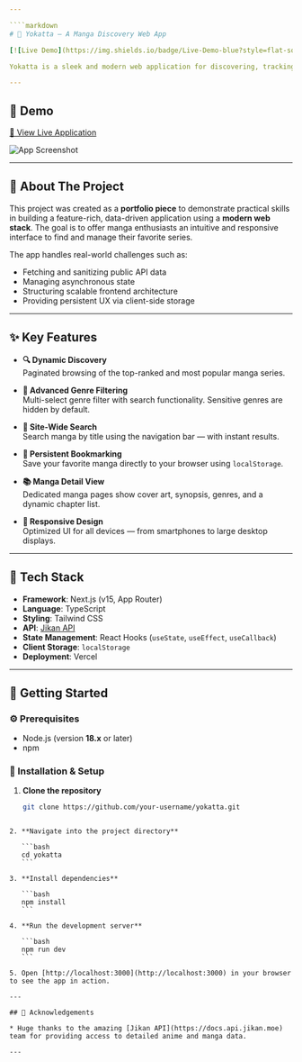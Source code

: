```yaml
---

````markdown
# 🌸 Yokatta — A Manga Discovery Web App

[![Live Demo](https://img.shields.io/badge/Live-Demo-blue?style=flat-square)](https://yokatta-discovery.vercel.app)

Yokatta is a sleek and modern web application for discovering, tracking, and exploring manga. Built with the latest front-end technologies, it offers a seamless user experience for browsing a vast library of manga titles — powered by the public [Jikan API](https://docs.api.jikan.moe).

---
```


## 📸 Demo

[🔗 View Live Application](https://yokatta-discovery.vercel.app)

![App Screenshot](https://via.placeholder.com/800x450.png?text=Add+A+Screenshot+Of+Your+App+Here)

---

## 📖 About The Project

This project was created as a **portfolio piece** to demonstrate practical skills in building a feature-rich, data-driven application using a **modern web stack**. The goal is to offer manga enthusiasts an intuitive and responsive interface to find and manage their favorite series.

The app handles real-world challenges such as:
- Fetching and sanitizing public API data
- Managing asynchronous state
- Structuring scalable frontend architecture
- Providing persistent UX via client-side storage

---

## ✨ Key Features

- **🔍 Dynamic Discovery**  
  Paginated browsing of the top-ranked and most popular manga series.

- **🎯 Advanced Genre Filtering**  
  Multi-select genre filter with search functionality. Sensitive genres are hidden by default.

- **🔎 Site-Wide Search**  
  Search manga by title using the navigation bar — with instant results.

- **📌 Persistent Bookmarking**  
  Save your favorite manga directly to your browser using `localStorage`.

- **📚 Manga Detail View**  
  Dedicated manga pages show cover art, synopsis, genres, and a dynamic chapter list.

- **📱 Responsive Design**  
  Optimized UI for all devices — from smartphones to large desktop displays.

---

## 🧰 Tech Stack

- **Framework**: Next.js (v15, App Router)
- **Language**: TypeScript
- **Styling**: Tailwind CSS
- **API**: [Jikan API](https://docs.api.jikan.moe)
- **State Management**: React Hooks (`useState`, `useEffect`, `useCallback`)
- **Client Storage**: `localStorage`
- **Deployment**: Vercel

---

## 🚀 Getting Started

### ⚙️ Prerequisites

- Node.js (version **18.x** or later)
- npm

### 🔧 Installation & Setup

1. **Clone the repository**

   ```bash
   git clone https://github.com/your-username/yokatta.git
````

2. **Navigate into the project directory**

   ```bash
   cd yokatta
   ```

3. **Install dependencies**

   ```bash
   npm install
   ```

4. **Run the development server**

   ```bash
   npm run dev
   ```

5. Open [http://localhost:3000](http://localhost:3000) in your browser to see the app in action.

---

## 🙏 Acknowledgements

* Huge thanks to the amazing [Jikan API](https://docs.api.jikan.moe) team for providing access to detailed anime and manga data.

---
